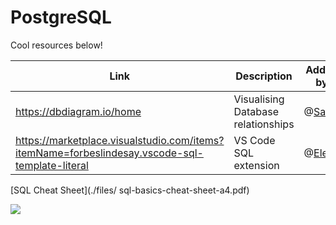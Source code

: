 
# PostgreSQL

Cool resources below!

| Link                                             | Description   | Added by                                           |
| ------------------------------------------------ | ------------- | -------------------------------------------------- |
| https://dbdiagram.io/home | Visualising Database relationships | @[Safia](https://github.com/fi-ya) |
| https://marketplace.visualstudio.com/items?itemName=forbeslindesay.vscode-sql-template-literal | VS Code SQL extension | @[Elena](https://github.com/elenamariaki) |
 [SQL Cheat Sheet](./files/
sql-basics-cheat-sheet-a4.pdf)

![](https://cdn.discordapp.com/attachments/817070637880967228/834368452693196800/sqljoins.png)
